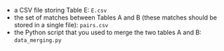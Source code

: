 - a CSV file storing Table E: `E.csv`
- the set of matches between Tables A and B (these matches should be stored in a single file): `pairs.csv`
- the Python script that you used to merge the two tables A and B: `data_merging.py`
